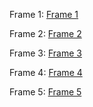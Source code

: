 Frame 1:
[Frame 1](DynamicFrame-01.jpg)

Frame 2:
[Frame 2](StaticFrame-02.jpg)

Frame 3:
[Frame 3](Logo-03.jpg)

Frame 4:
[Frame 4](Elysium-04.jpg)

Frame 5:
[Frame 5](captions.csv)
